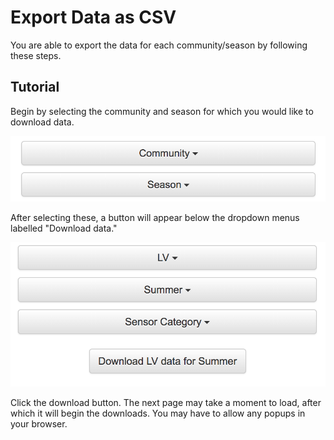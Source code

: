 # Export Data as CSV

You are able to export the data for each community/season by following these steps.

## Tutorial

Begin by selecting the community and season for which you would like to download data.

![Community and Season Dropdowns](images/community-season.png)

After selecting these, a button will appear below the dropdown menus labelled "Download data."

![Download Button](images/download.png)

Click the download button. The next page may take a moment to load, after which it will begin the downloads. You may have to allow any popups in your browser.
